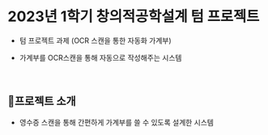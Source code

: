 # 2023년 1학기 창의적공학설계 텀 프로젝트
- 텀 프로젝트 과제 (OCR 스캔을 통한 자동화 가계부)

- 가계부를 OCR스캔을 통해 자동으로 작성해주는 시스템

<br>

## 📁프로젝트 소개
- 영수증 스캔을 통해 간편하게 가계부를 쓸 수 있도록 설계한 시스템

<br>

